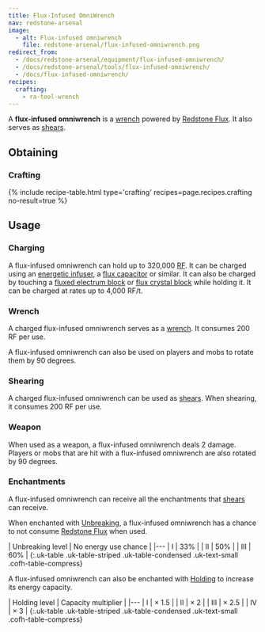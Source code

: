 ```yaml
---
title: Flux-Infused OmniWrench
nav: redstone-arsenal
image:
  - alt: Flux-infused omniwrench
    file: redstone-arsenal/flux-infused-omniwrench.png
redirect_from:
  - /docs/redstone-arsenal/equipment/flux-infused-omniwrench/
  - /docs/redstone-arsenal/tools/flux-infused-omniwrench/
  - /docs/flux-infused-omniwrench/
recipes:
  crafting:
    - ra-tool-wrench
---
```


A **flux-infused omniwrench** is a [wrench](/docs/wrenches/) powered by
[Redstone Flux](/docs/redstone-flux/). It also serves as
[shears](https://minecraft.gamepedia.com/Shears).


Obtaining
---------

### Crafting
{% include recipe-table.html type='crafting' recipes=page.recipes.crafting no-result=true %}


Usage
-----

### Charging
A flux-infused omniwrench can hold up to 320,000 [RF](/docs/redstone-flux/). It
can be charged using an [energetic infuser](/docs/thermal-expansion-5/energetic-infuser/), a [flux
capacitor](/docs/thermal-expansion-5/flux-capacitor/) or similar. It can also be charged by touching
a [fluxed electrum block](/docs/redstone-arsenal/fluxed-electrum-block/) or [flux crystal
block](/docs/redstone-arsenal/flux-crystal-block) while holding it. It can be charged at rates up
to 4,000 RF/t.

### Wrench
A charged flux-infused omniwrench serves as a [wrench](/docs/wrenches/#usage).
It consumes 200 RF per use.

A flux-infused omniwrench can also be used on players and mobs to rotate them by
90 degrees.

### Shearing
A charged flux-infused omniwrench can be used as
[shears](https://minecraft.gamepedia.com/Shears). When shearing, it consumes 200
RF per use.

### Weapon
When used as a weapon, a flux-infused omniwrench deals 2 damage. Players or mobs
that are hit with a flux-infused omniwrench are also rotated by 90 degrees.

### Enchantments
A flux-infused omniwrench can receive all the enchantments that
[shears](https://minecraft.gamepedia.com/Shears) can receive.

When enchanted with [Unbreaking](https://minecraft.gamepedia.com/Unbreaking), a
flux-infused omniwrench has a chance to not consume [Redstone
Flux](/docs/redstone-flux/) when used.

| Unbreaking level | No energy use chance |
|---
| I | 33% |
| II | 50% |
| III | 60% |
{:.uk-table .uk-table-striped .uk-table-condensed .uk-text-small .cofh-table-compress}

A flux-infused omniwrench can also be enchanted with [Holding](/docs/cofh-core-4/holding/) to
increase its energy capacity.

| Holding level | Capacity multiplier |
|---
| I | × 1.5 |
| II | × 2 |
| III | × 2.5 |
| IV | × 3 |
{:.uk-table .uk-table-striped .uk-table-condensed .uk-text-small .cofh-table-compress}
